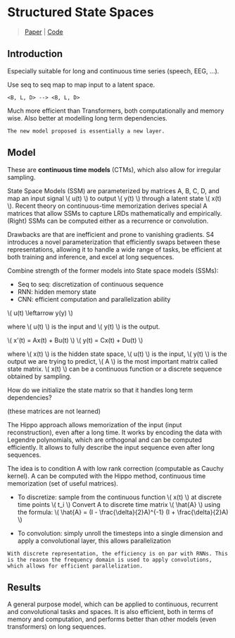 
# Structured State Spaces

> [Paper](https://arxiv.org/abs/2111.00396) | [Code](https://github.com/state-spaces/s4)

## Introduction

Especially suitable for long and continuous time series (speech, EEG, ...). 

Use seq to seq map to map input to a latent space.

```
<B, L, D> --> <B, L, D>
```

Much more efficient than Transformers, both computationally and memory wise. 
Also better at modelling long term dependencies.

``` admonish note
The new model proposed is essentially a new layer. 
```


## Model

These are **continuous time models** (CTMs), which also allow for irregular sampling. 

State Space Models (SSM) are parameterized by matrices A, B, C, D, and map an input signal \\( u(t) \\) to
output \\( y(t) \\)  through a latent state \\( x(t) \\). Recent theory on continuous-time memorization derives special A matrices that allow SSMs to capture LRDs mathematically and empirically. (Right) SSMs can be computed
either as a recurrence or convolution.

Drawbacks are that are inefficient and prone to vanishing gradients. 
S4 introduces a novel parameterization that efficiently swaps between these representations, allowing it to handle a wide range of tasks, be efficient at both training and inference, and excel at long sequences.

Combine strength of the former models into State space models (SSMs): 
- Seq to seq: discretization of continuous sequence
- RNN: hidden memory state
- CNN: efficient computation and parallelization ability

\\( u(t) \leftarrow y(y) \\)

where \\( u(t) \\) is the input and \\( y(t) \\) is the output. 

\\( x'(t) = Ax(t) + Bu(t) \\)
\\( y(t) = Cx(t) + Du(t) \\)

where \\( x(t) \\) is the hidden state space, \\( u(t) \\) is the input, \\( y(t) \\) is the output we are trying to predict, \\( A \\) is the most important matrix called state matrix. 
\\( x(t) \\) can be a continuous function or a discrete sequence obtained by sampling.

How do we initialize the state matrix so that it handles long term dependencies?

(these matrices are not learned)

The Hippo approach allows memorization of the input (input reconstruction), even after a long time. It works by encoding the data with Legendre polynomials, which are orthogonal and can be computed efficiently. 
It allows to fully describe the input sequence even after long sequences. 

The idea is to condition A with low rank correction (computable as Cauchy kernel). 
A can be computed with the Hippo method, continuous time memorization (set of useful matrices).

- To discretize: sample from the continuous function \\( x(t) \\) at discrete time points \\( t_i \\)
    Convert A to discrete time matrix \\( \hat{A} \\) using the formula: 
    \\( \hat{A} = (I - \frac{\delta}{2}A)^{-1} (I + \frac{\delta}{2}A) \\)

- To convolution: simply unroll the timesteps into a single dimension and apply a convolutional layer, this allows parallelization


```admonish important
With discrete representation, the efficiency is on par with RNNs. This is the reason the frequency domain is used to apply convolutions, which allows for efficient parallelization.
```


## Results

A general purpose model, which can be applied to continuous, recurrent and convolutional tasks and spaces. 
It is also efficient, both in terms of memory and computation, and performs better than other models (even transformers) on long sequences.